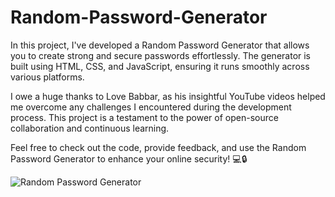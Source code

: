 # Random-Password-Generator
In this project, I've developed a Random Password Generator that allows you to create strong and secure passwords effortlessly. The generator is built using HTML, CSS, and JavaScript, ensuring it runs smoothly across various platforms.

I owe a huge thanks to Love Babbar, as his insightful YouTube videos helped me overcome any challenges I encountered during the development process. This project is a testament to the power of open-source collaboration and continuous learning.

Feel free to check out the code, provide feedback, and use the Random Password Generator to enhance your online security! 💻🔒


![Random Password Generator](https://github.com/ShivamMaheshwari04/Random-Password-Generator/assets/118978290/5594c1f4-b53f-40e4-b261-ccc8fc46478b)
